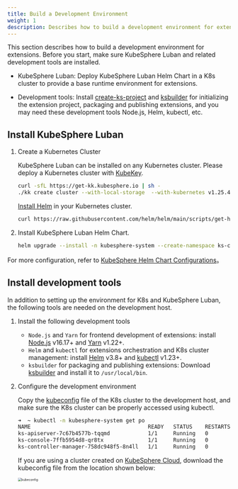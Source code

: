 ```yaml
---
title: Build a Development Environment
weight: 1
description: Describes how to build a development environment for extensions.
---
```


This section describes how to build a development environment for extensions. Before you start, make sure KubeSphere Luban and related development tools are installed.

* KubeSphere Luban: Deploy KubeSphere Luban Helm Chart in a K8s cluster to provide a base runtime environment for extensions.

* Development tools: Install [create-ks-project](https://github.com/kubesphere/create-ks-project) and [ksbuilder](https://github.com/kubesphere/ksbuilder) for initializing the extension project, packaging and publishing extensions, and you may need these development tools Node.js, Helm, kubectl, etc.


## Install KubeSphere Luban

1. Create a Kubernetes Cluster

   KubeSphere Luban can be installed on any Kubernetes cluster. Please deploy a Kubernetes cluster with [KubeKey](https://github.com/kubesphere/kubekey).

   ```bash
   curl -sfL https://get-kk.kubesphere.io | sh -
   ./kk create cluster --with-local-storage  --with-kubernetes v1.25.4 --container-manager containerd  -y
   ```

   [Install Helm](https://helm.sh/zh/docs/intro/install/) in your Kubernetes cluster.

   ```bash
   curl https://raw.githubusercontent.com/helm/helm/main/scripts/get-helm-3 | bash
   ```

2. Install KubeSphere Luban Helm Chart.

   ```bash
   helm upgrade --install -n kubesphere-system --create-namespace ks-core  https://charts.kubesphere.io/main/ks-core-1.1.0.tgz --set apiserver.nodePort=30881 --debug --wait
   ```

For more configuration, refer to [KubeSphere Helm Chart Configurations](https://docs.kubesphere.com.cn/v4.0/03-install-and-uninstall/01-install-ks-core/#_%E9%AB%98%E7%BA%A7%E9%85%8D%E7%BD%AE)。


## Install development tools

In addition to setting up the environment for K8s and KubeSphere Luban, the following tools are needed on the development host.

1. Install the following development tools
  
   * `Node.js` and `Yarn` for frontend development of extensions: install [Node.js](https://nodejs.org/en/download/package-manager) v16.17+ and [Yarn](https://classic.yarnpkg.com/lang/en/docs/install) v1.22+.
   * `Helm` and `kubectl` for extensions orchestration and K8s cluster management: install [Helm](https://helm.sh/docs/intro/install/) v3.8+ and [kubectl](https://kubernetes.io/docs/tasks/tools/#kubectl) v1.23+.
   * `ksbuilder` for packaging and publishing extensions: Download [ksbuilder](https://github.com/kubesphere/ksbuilder/releases) and install it to `/usr/local/bin`.
  
2. Configure the development environment

   Copy the [kubeconfig](https://kubernetes.io/docs/concepts/configuration/organize-cluster-access-kubeconfig/) file of the K8s cluster to the development host, and make sure the K8s cluster can be properly accessed using kubectl.

   ```bash
   ➜  ~ kubectl -n kubesphere-system get po
   NAME                                     READY   STATUS    RESTARTS       AGE
   ks-apiserver-7c67b4577b-tqqmd            1/1     Running   0              10d
   ks-console-7ffb5954d8-qr8tx              1/1     Running   0              10d
   ks-controller-manager-758dc948f5-8n4ll   1/1     Running   0              10d
   ```

   If you are using a cluster created on [KubeSphere Cloud](https://kubesphere.cloud/sign-up/), download the kubeconfig file from the location shown below:

   <img src="./kubeconfig.png" alt="kubeconfig" style="zoom:50%;" />